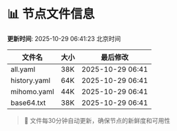 # 📊 节点文件信息

**更新时间**: 2025-10-29 06:41:23 北京时间

| 文件名 | 大小 | 最后修改 |
|--------|------|----------|
| all.yaml | 38K | 2025-10-29 06:41 |
| history.yaml | 64K | 2025-10-29 06:41 |
| mihomo.yaml | 44K | 2025-10-29 06:41 |
| base64.txt | 38K | 2025-10-29 06:41 |

> 🔄 文件每30分钟自动更新，确保节点的新鲜度和可用性
